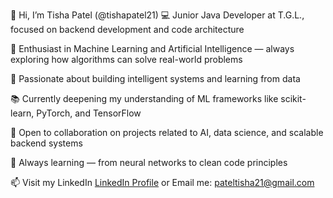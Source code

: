 👋 Hi, I’m Tisha Patel (@tishapatel21)
💻 Junior Java Developer at T.G.L., focused on backend development and code architecture

🤖 Enthusiast in Machine Learning and Artificial Intelligence — always exploring how algorithms can solve real-world problems

🧠 Passionate about building intelligent systems and learning from data

📚 Currently deepening my understanding of ML frameworks like scikit-learn, PyTorch, and TensorFlow

🚀 Open to collaboration on projects related to AI, data science, and scalable backend systems

🌱 Always learning — from neural networks to clean code principles

📫 Visit my LinkedIn [LinkedIn Profile](https://www.linkedin.com/in/tishapatel21)
or Email me: [pateltisha21@gmail.com](mailto:pateltisha21@gmail.com)

<!---
tishapatel21/tishapatel21 is a ✨ special ✨ repository because its `README.md` (this file) appears on your GitHub profile.
You can click the Preview link to take a look at your changes.
--->
